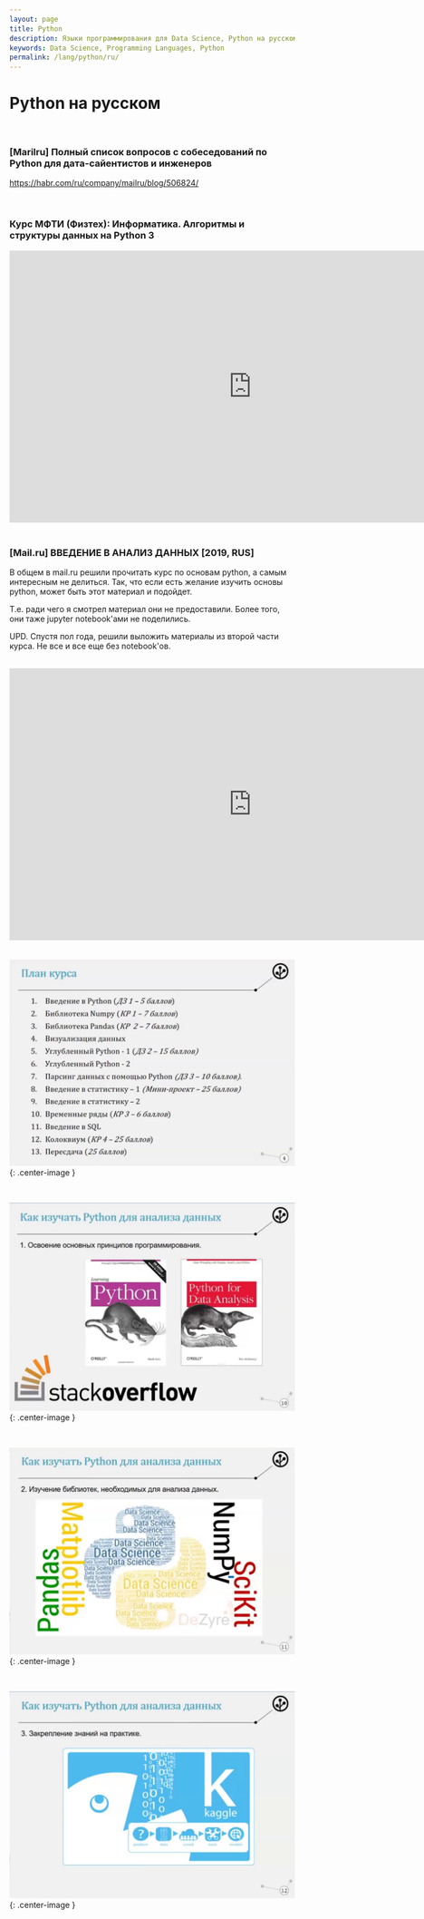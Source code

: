 ```yaml
---
layout: page
title: Python
description: Языки программирования для Data Science, Python на русском
keywords: Data Science, Programming Languages, Python
permalink: /lang/python/ru/
---
```


# Python на русском

<br/>

### [Marilru] Полный список вопросов с собеседований по Python для дата-сайентистов и инженеров

https://habr.com/ru/company/mailru/blog/506824/

<br/>

### Курс МФТИ (Физтех): Информатика. Алгоритмы и структуры данных на Python 3

<div align="center">
    <iframe width="853" height="480" src="https://www.youtube.com/embed/KdZ4HF1SrFs" frameborder="0" allow="accelerometer; autoplay; encrypted-media; gyroscope; picture-in-picture" allowfullscreen></iframe>
</div>

<br/>

### [Mail.ru] ВВЕДЕНИЕ В АНАЛИЗ ДАННЫХ [2019, RUS]

В общем в mail.ru решили прочитать курс по основам python, а самым интересным не делиться. Так, что если есть желание изучить основы python, может быть этот материал и подойдет.

Т.е. ради чего я смотрел материал они не предоставили. Более того, они таже jupyter notebook'ами не поделились.

UPD. Спустя пол года, решили выложить материалы из второй части курса. Не все и все еще без notebook'ов.

<br/>

<div align="center">
    <iframe width="853" height="480" src="https://www.youtube.com/embed/5Yl6_2d0CN0" frameborder="0" allow="accelerometer; autoplay; encrypted-media; gyroscope; picture-in-picture" allowfullscreen></iframe>
</div>

<br/>

![Mail.ru введение в анализ данных](/img/mail-ru/pic-01.png 'Mail.ru введение в анализ данных'){: .center-image }

<br/>

![Mail.ru введение в анализ данных](/img/mail-ru/pic-02.png 'Mail.ru введение в анализ данных'){: .center-image }

<br/>

![Mail.ru введение в анализ данных](/img/mail-ru/pic-03.png 'Mail.ru введение в анализ данных'){: .center-image }

<br/>

![Mail.ru введение в анализ данных](/img/mail-ru/pic-04.png 'Mail.ru введение в анализ данных'){: .center-image }
